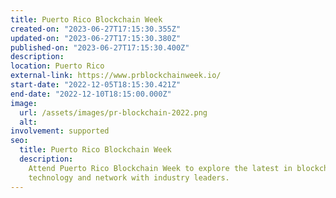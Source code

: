 ```yaml
---
title: Puerto Rico Blockchain Week
created-on: "2023-06-27T17:15:30.355Z"
updated-on: "2023-06-27T17:15:30.380Z"
published-on: "2023-06-27T17:15:30.400Z"
description:
location: Puerto Rico
external-link: https://www.prblockchainweek.io/
start-date: "2022-12-05T18:15:30.421Z"
end-date: "2022-12-10T18:15:00.000Z"
image:
  url: /assets/images/pr-blockchain-2022.png
  alt:
involvement: supported
seo:
  title: Puerto Rico Blockchain Week
  description:
    Attend Puerto Rico Blockchain Week to explore the latest in blockchain
    technology and network with industry leaders.
---
```

